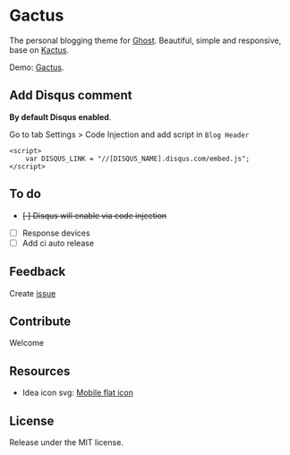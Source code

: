 # Gactus

The personal blogging theme for [Ghost](http://github.com/hngiang/Gactus/). Beautiful, simple and responsive, base on [Kactus](https://github.com/nickbalestra/kactus).

Demo: [Gactus](http://gactus.ghost.io).

## Add Disqus comment

**By default Disqus enabled**.

Go to tab Settings > Code Injection and add script in `Blog Header`

```
<script>
    var DISQUS_LINK = "//[DISQUS_NAME].disqus.com/embed.js";
</script>
```

## To do

- ~~[ ] Disqus will enable via code injection~~
- [ ] Response devices
- [ ] Add ci auto release

## Feedback

Create [issue](https://github.com/hngiang/Gactus/issues)

## Contribute

Welcome

## Resources

- Idea icon svg: [Mobile flat icon](https://mobiriseicons.com/)

## License

Release under the MIT license.

